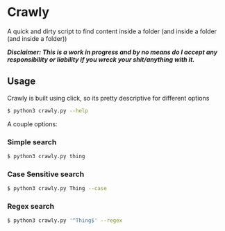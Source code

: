 # Crawly
A quick and dirty script to find content inside a folder (and inside a folder (and inside a folder))

***Disclaimer: This is a work in progress and by no means do I accept any responsibility or liability if you wreck your shit/anything with it.***

## Usage

Crawly is built using click, so its pretty descriptive for different options
```bash
$ python3 crawly.py --help
```

A couple options:

### Simple search 
```bash
$ python3 crawly.py thing
```

### Case Sensitive search 
```bash
$ python3 crawly.py Thing --case
```

### Regex search 
```bash
$ python3 crawly.py '^Thing$' --regex
```

